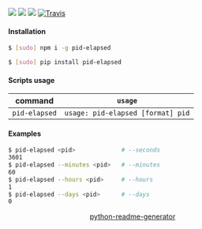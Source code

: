 <!--
https://pypi.org/project/readme-generator/
https://pypi.org/project/python-readme-generator/
-->

[![](https://img.shields.io/badge/OS-Unix-blue.svg?longCache=True)]()
[![](https://img.shields.io/pypi/v/pid-elapsed.svg?maxAge=3600)](https://pypi.org/project/pid-elapsed/)
[![](https://img.shields.io/npm/v/pid-elapsed.svg?maxAge=3600)](https://www.npmjs.com/package/pid-elapsed)
[![Travis](https://api.travis-ci.org/looking-for-a-job/pid-elapsed.svg?branch=master)](https://travis-ci.org/looking-for-a-job/pid-elapsed/)

#### Installation
```bash
$ [sudo] npm i -g pid-elapsed
```
```bash
$ [sudo] pip install pid-elapsed
```

#### Scripts usage
command|`usage`
-|-
`pid-elapsed` |`usage: pid-elapsed [format] pid`

#### Examples
```bash
$ pid-elapsed <pid>             # --seconds
3601
$ pid-elapsed --minutes <pid>   # --minutes
60
$ pid-elapsed --hours <pid>     # --hours
1
$ pid-elapsed --days <pid>      # --days
0
```

<p align="center">
    <a href="https://pypi.org/project/python-readme-generator/">python-readme-generator</a>
</p>